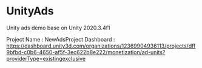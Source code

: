 # UnityAds
Unity ads demo base on Unity 2020.3.4f1

Project Name : NewAdsProject
Dashboard : https://dashboard.unity3d.com/organizations/12369904936113/projects/dff9bfbd-c0b6-4650-af5f-3ec622b8e222/monetization/ad-units?providerType=existingexclusive
